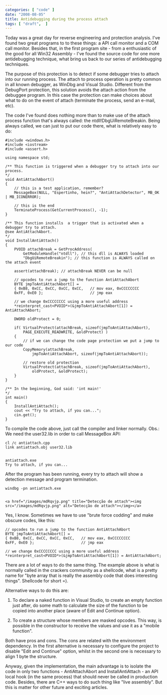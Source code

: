 ```yaml
---
categories: [ "code" ]
date: "2008-08-05"
title: Antidebugging during the process attach
tags: [ "draft",  ]
---
```

Today was a great day for reverse engineering and protection analysis. I've found two great programs to to these things: a API call monitor and a COM call monitor. Besides that, in the first program site - from a enthusiastic of the good for all Win32 Assembly - I've found the source code for one more antidebugging technique, what bring us back to our series of antidebugging techniques.


The purpose of this protection is to detect if some debugger tries to attach into our running process. The attach to process operation is pretty common in all known debugger, as WinDbg and Visual Studio. Different from the DebugPort protection, this solution avoids the attach action from the debuggee program. In this case the protection can make choices about what to do on the event of attach (terminate the process, send an e-mail, etc).

The code I've found does nothing more than to make use of the attach process function that's always called: the ntdll!DbgUiRemoteBreakin. Being always called, we can just to put our code there, what is relatively easy to do:

    #include <windows.h>
    #include <iostream>
    #include <assert.h>
    
    using namespace std;
    
    /** This function is triggered when a debugger try to attach into our process.
    */
    void AntiAttachAbort()
    {
    	// this is a test application, remember?
    	MessageBox(NULL, "Espertinho, hein?", "AntiAttachDetector", MB_OK | MB_ICONERROR);
    
    	// this is the end
    	TerminateProcess(GetCurrentProcess(), -1);
    }
    
    /** This function installs  a trigger that is activated when a debugger try to attach.
    @see AntiAttachAbort.
    */
    void InstallAntiAttach()
    {
    	PVOID attachBreak = GetProcAddress(
    		GetModuleHandle("ntdll"), // this dll is ALWAYS loaded
    		"DbgUiRemoteBreakin"); // this function is ALWAYS called on the attach event
    
    	assert(attachBreak); // attachBreak NEVER can be null
    
    	// opcodes to run a jump to the function AntiAttachAbort
    	BYTE jmpToAntiAttachAbort[] =
    	{ 0xB8, 0xCC, 0xCC, 0xCC, 0xCC,   // mov eax, 0xCCCCCCCC
    	0xFF, 0xE0 };                     // jmp eax
    
    	// we change 0xCCCCCCCC using a more useful address
    	*reinterpret_cast<PVOID*>(&jmpToAntiAttachAbort[1]) = AntiAttachAbort;
    
    	DWORD oldProtect = 0;
    
    	if( VirtualProtect(attachBreak, sizeof(jmpToAntiAttachAbort), 
    		PAGE_EXECUTE_READWRITE, &oldProtect) )
    	{
    		// if we can change the code page protection we put a jump to our code
    		CopyMemory(attachBreak, 
    			jmpToAntiAttachAbort, sizeof(jmpToAntiAttachAbort));
    
    		// restore old protection
    		VirtualProtect(attachBreak, sizeof(jmpToAntiAttachAbort), 
    			oldProtect, &oldProtect);
    	}
    }
    
    /** In the beginning, God said: 'int main!'
    */
    int main()
    {
    	InstallAntiAttach();
    	cout << "Try to attach, if you can...";
    	cin.get();
    } 
    

To compile the code above, just call the compiler and linker normally. Obs.: We need the user32.lib in order to call MessageBox API:

    
    cl /c antiattach.cpp
    link antiattach.obj user32.lib

    
    antiattach.exe
    Try to attach, if you can...

After the program has been running, every try to attach will show a detection message and program termination.

    
    windbg -pn antiattach.exe

    
    <a href="/images/mdRqvjp.png" title="Detecção de attach"><img src="/images/mdRqvjp.png" alt="Detecção de attach"></img></a>


Yes, I know. Sometimes we have to use "brute force codding" and make obscure codes, like this:

    // opcodes to run a jump to the function AntiAttachAbort
    BYTE jmpToAntiAttachAbort[] =
    { 0xB8, 0xCC, 0xCC, 0xCC, 0xCC,   // mov eax, 0xCCCCCCCC
    0xFF, 0xE0 };                     // jmp eax
    
    // we change 0xCCCCCCCC using a more useful address
    *reinterpret_cast<PVOID*>(&jmpToAntiAttachAbort[1]) = AntiAttachAbort; 
    

There are a lot of ways to do the same thing. The example above is what is normally called in the crackers community as a shellcode, what is a pretty name for "byte array that is really the assembly code that does interesting things". Shellcode for short =).

Alternative ways to do this are:

    
  1. To declare a naked function in Visual Studio, to create an empty function just after, do some math to calculate the size of the function to be copied into another place (aware of Edit and Continue option).

    
  2. To create a structure whose members are masked opcodes. This way, is possible in the constructor to receive the values and use it as a "mobile function".

Both have pros and cons. The cons are related with the environment dependency. In the first alternative is necessary to configure the project to disable "Edit and Continue" option, whilst in the second one is necessary to align 1 byte the structure.

Anyway, given the implementation, the main advantage is to isolate the code in only two functions - AntiAttachAbort and InstallAntiAttach - an API local hook (in the same process) that should never be called in production code. Besides, there are C++ ways to do such thing like "live assembly". But this is matter for other future and exciting articles.
